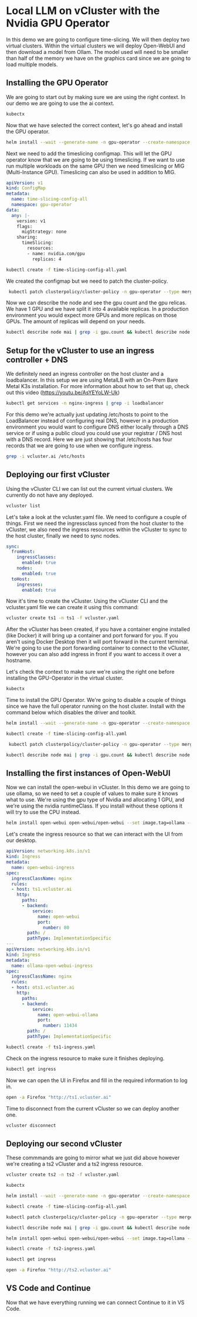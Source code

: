 # Local LLM on vCluster with the Nvidia GPU Operator

In this demo we are going to configure time-slicing. We will then deploy two virtual clusters. Within the virtual clusters we will deploy Open-WebUI and then download a model from Ollam. The model used will need to be smaller than half of the memory we have on the graphics card since we are going to load multiple models.

## Installing the GPU Operator

We are going to start out by making sure we are using the right context. In our demo we are going to use the ai context.

```sh
kubectx
```

Now that we have selected the correct context, let's go ahead and install the GPU operator.

```sh
helm install --wait --generate-name -n gpu-operator --create-namespace nvidia/gpu-operator --version=v25.3.0
```

Next we need to add the timeslicing configmap. This will let the GPU operator know that we are going to be using timeslicing. If we want to use run multiple workloads on the same GPU then we need timeslicing or MIG (Multi-Instance GPU). Timeslicing can also be used in addition to MIG.

```yaml
apiVersion: v1
kind: ConfigMap
metadata:
  name: time-slicing-config-all
  namespace: gpu-operator
data:
  any: |-
    version: v1
    flags:
      migStrategy: none
    sharing:
      timeSlicing:
        resources:
        - name: nvidia.com/gpu
          replicas: 4
```

```sh
kubectl create -f time-slicing-config-all.yaml
```

We created the configmap but we need to patch the cluster-policy.

```sh
 kubectl patch clusterpolicy/cluster-policy -n gpu-operator --type merge -p '{"spec": {"devicePlugin": {"config": {"name": "time-slicing-config-all", "default": "any"}}}}'
```

Now we can describe the node and see the gpu count and the gpu relicas. We have 1 GPU and we have split it into 4 available replicas. In a production environment you would expect more GPUs and more replicas on those GPUs. The amount of replicas will depend on your needs.

```sh
kubectl describe node mai | grep -i gpu.count && kubectl describe node mai | grep -i gpu.replicas
```

## Setup for the vCluster to use an ingress controller + DNS

We definitely need an ingress controller on the host cluster and a loadbalancer. In this setup we are using MetalLB with an On-Prem Bare Metal K3s installation. For more information about how to set that up, check out this video (https://youtu.be/AsYEYoLW-Uk)

```sh
kubectl get services -n nginx-ingress | grep -i loadbalancer
```

For this demo we're actually just updating /etc/hosts to point to the LoadBalancer instead of configuring real DNS, however in a production environment you would want to configure DNS either locally through a DNS service or if using a public cloud you could use your registrar / DNS host with a DNS record. Here we are just showing that /etc/hosts has four records that we are going to use when we configure ingress.

```sh
grep -i vcluster.ai /etc/hosts
```

## Deploying our first vCluster

Using the vCluster CLI we can list out the current virtual clusters. We currently do not have any deployed.

```sh
vcluster list
```

Let's take a look at the vcluster.yaml file. We need to configure a couple of things. First we need the ingressclass synced from the host cluster to the vCluster, we also need the ingress resources within the vCluster to sync to the host cluster, finally we need to sync nodes.

```yaml
sync:
  fromHost:
    ingressClasses:
      enabled: true
    nodes:
      enabled: true
  toHost:
    ingresses:
      enabled: true
```

Now it's time to create the vCluster. Using the vCluster CLI and the vcluster.yaml file we can create it using this command:

```sh
vcluster create ts1 -n ts1 -f vcluster.yaml
```

After the vCluster has been created, if you have a container engine installed (like Docker) it will bring up a container and port forward for you. If you aren't using Docker Desktop then it will port forward in the current terminal. We're going to use the port forwarding container to connect to the vCluster, however you can also add ingress in front if you want to access it over a hostname.

Let's check the context to make sure we're using the right one before installing the GPU-Operator in the virtual cluster.

```sh
kubectx
```

Time to install the GPU Operator. We're going to disable a couple of things since we have the full operator running on the host cluster. Install with the command below which disables the driver and toolkit.

```sh
helm install --wait --generate-name -n gpu-operator --create-namespace nvidia/gpu-operator --version=v25.3.0 --set driver.enabled=false --set toolkit.enabled=false --set nfd.enabled=false
```

```sh
kubectl create -f time-slicing-config-all.yaml
```

```sh
 kubectl patch clusterpolicy/cluster-policy -n gpu-operator --type merge -p '{"spec": {"devicePlugin": {"config": {"name": "time-slicing-config-all", "default": "any"}}}}'
```

```sh
kubectl describe node mai | grep -i gpu.count && kubectl describe node mai | grep -i gpu.replicas
```

## Installing the first instances of Open-WebUI

Now we can install the open-webui in vCluster. In this demo we are going to use ollama, so we need to set a couple of values to make sure it knows what to use. We're using the gpu type of Nvidia and allocating 1 GPU, and we're using the nvidia runtimeClass. If you install without these options it will try to use the CPU instead.

```sh
helm install open-webui open-webui/open-webui --set image.tag=ollama --set ollama.ollama.gpu.enabled=true --set ollama.ollama.gpu.number=1 --set ollama.ollama.gpu.type=nvidia --set ollama.runtimeClassName=nvidia
```

Let's create the ingress resource so that we can interact with the UI from our desktop.

```yaml
apiVersion: networking.k8s.io/v1
kind: Ingress
metadata:
  name: open-webui-ingress
spec:
  ingressClassName: nginx
  rules:
  - host: ts1.vcluster.ai
    http:
      paths:
      - backend:
          service:
            name: open-webui
            port:
              number: 80
        path: /
        pathType: ImplementationSpecific
---
apiVersion: networking.k8s.io/v1
kind: Ingress
metadata:
  name: ollama-open-webui-ingress
spec:
  ingressClassName: nginx
  rules:
  - host: ots1.vcluster.ai
    http:
      paths:
      - backend:
          service:
            name: open-webui-ollama
            port:
              number: 11434
        path: /
        pathType: ImplementationSpecific
```

```sh
kubectl create -f ts1-ingress.yaml
```

Check on the ingress resource to make sure it finishes deploying.

```sh
kubectl get ingress
```

Now we can open the UI in Firefox and fill in the required information to log in.

```sh
open -a Firefox "http://ts1.vcluster.ai"
```

Time to disconnect from the current vCluster so we can deploy another one.

```sh
vcluster disconnect
```

## Deploying our second vCluster

These commmands are going to mirror what we just did above however we're creating a ts2 vCluster and a ts2 ingress resource.

```sh
vcluster create ts2 -n ts2 -f vcluster.yaml
```

```sh
kubectx
```

```sh
helm install --wait --generate-name -n gpu-operator --create-namespace nvidia/gpu-operator --version=v25.3.0 --set driver.enabled=false --set toolkit.enabled=false --set nfd.enabled=false
```

```sh
kubectl create -f time-slicing-config-all.yaml
```

```sh
kubectl patch clusterpolicy/cluster-policy -n gpu-operator --type merge -p '{"spec": {"devicePlugin": {"config": {"name": "time-slicing-config-all", "default": "any"}}}}'
```

```sh
kubectl describe node mai | grep -i gpu.count && kubectl describe node mai | grep -i gpu.replicas
```

```sh
helm install open-webui open-webui/open-webui --set image.tag=ollama --set ollama.ollama.gpu.enabled=true --set ollama.ollama.gpu.number=1 --set ollama.ollama.gpu.type=nvidia --set ollama.runtimeClassName=nvidia
```

```sh
kubectl create -f ts2-ingress.yaml
```

```sh
kubectl get ingress
```

```sh
open -a Firefox "http://ts2.vcluster.ai"
```

## VS Code and Continue

Now that we have everything running we can connect Continue to it in VS Code.